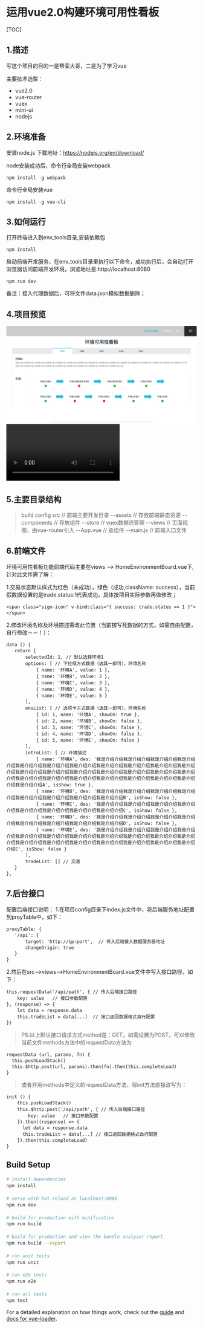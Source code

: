 # 运用vue2.0构建环境可用性看板
[TOC]

## 1.描述
写这个项目的目的一是帮栾大哥，二是为了学习vue

主要技术选型：
- vue2.0
- vue-router
- vuex
- mint-ui
- nodejs

## 2.环境准备
安装node.js
下载地址：https://nodejs.org/en/download/

node安装成功后，命令行全局安装webpack

```
npm install -g webpack
```

命令行全局安装vue

```
npm install -g vue-cli
```

## 3.如何运行
打开终端进入到env_tools目录,安装依赖包

```
npm install
```

启动前端开发服务，在env_tools目录里执行以下命令，成功执行后，会自动打开浏览器访问前端开发环境，浏览地址是:http://localhost:8080

```
npm run dev
```

备注：接入代理数据后，可将文件data.json模拟数据删除；

## 4.项目预览
![Mou icon](./preview/home.jpg)
![Mou icon](./preview/home.mp4)

## 5.主要目录结构
> build
> config 
> src          // 前端主要开发目录
> --assets     // 存放前端静态资源
> --components // 存放组件
> --store      // vuex数据流管理
> --views      // 页面视图，由vue-router引入
> --App.vue    // 总组件
> --main.js    // 前端入口文件

## 6.前端文件
环境可用性看板功能前端代码主要在views --> HomeEnvironmentBoard.vue下,针对此文件需了解：

1.交易状态默认样式为红色（未成功），绿色（成功,className: success），当前假数据设置的是trade.status:1代表成功，具体按项目实际参数再做修改；

```
<span class="sign-icon" v-bind:class="{ success: trade.status == 1 }"></span>
```

2.修改环境名称及环境描述需改此位置（当前按写死数据的方式，如需自由配置，自行修改－－！）：

```
data () {
   return {
       selectedId: 1, // 默认选择环境1
       options: [ // 下拉框方式数据（选其一即可），环境名称
           { name: '环境A', value: 1 },
           { name: '环境B', value: 2 },
           { name: '环境C', value: 3 },
           { name: '环境D', value: 4 },
           { name: '环境E', value: 5 }
       ],
       envList: [ // 选项卡方式数据（选其一即可），环境名称
           { id: 1, name: '环境A', showOn: true },
           { id: 2, name: '环境B', showOn: false },
           { id: 3, name: '环境C', showOn: false },
           { id: 4, name: '环境D', showOn: false },
           { id: 5, name: '环境E', showOn: false }
       ],
       introList: [ // 环境描述
           { name: '环境A', des: '我是介绍介绍我是介绍介绍我是介绍介绍我是介绍介绍我是介绍介绍我是介绍介绍我是介绍介绍我是介绍介绍我是介绍介绍我是介绍介绍我是介绍介绍我是介绍介绍我是介绍介绍我是介绍介绍我是介绍介绍我是介绍介绍我是介绍介绍我是介绍介绍我是介绍介绍我是介绍介绍我是介绍介绍我是介绍介绍我是介绍介绍我是介绍介绍我是介绍介绍我是介绍介绍A', isShow: true },
           { name: '环境B', des: '我是介绍介绍我是介绍介绍我是介绍介绍我是介绍介绍我是介绍介绍我是介绍介绍我是介绍介绍我是介绍介绍B', isShow: false },
           { name: '环境C', des: '我是介绍介绍我是介绍介绍我是介绍介绍我是介绍介绍我是介绍介绍我是介绍介绍我是介绍介绍我是介绍介绍C', isShow: false },
           { name: '环境D', des: '我是介绍介绍我是介绍介绍我是介绍介绍我是介绍介绍我是介绍介绍我是介绍介绍我是介绍介绍我是介绍介绍D', isShow: false },
           { name: '环境E', des: '我是介绍介绍我是介绍介绍我是介绍介绍我是介绍介绍我是介绍介绍我是介绍介绍我是介绍介绍我是介绍介绍我是介绍介绍我是介绍介绍我是介绍介绍我是介绍介绍我是介绍介绍我是介绍介绍我是介绍介绍我是介绍介绍我是介绍介绍我是介绍介绍E', isShow: false }
       ],
       tradeList: [] // 交易
   }
},
```

## 7.后台接口
配置后端接口说明：
1.在项目config目录下index.js文件中，将后端服务地址配置到proyTable中，如下：

```
proxyTable: {
   '/api': {
       target: 'http://ip:port',  // 传入后端接入数据服务器地址
       changeOrigin: true
   }
}
```

2.然后在src-->views-->HomeEnvironmentBoard.vue文件中写入接口路径，如下：

```
this.requestData('/api/path', { // 传入后端接口路径
    key: value   // 接口参数配置
}, (response) => {
    let data = response.data
    this.tradeList = data[...]  // 接口返回数据格式自行配置
})
```

> PS:以上默认接口请求方式method是：GET，如需设置为POST，可以修改当前文件methods方法中的requestData方法为

```
requestData (url, params, fn) {
  this.pushLoadStack()
  this.$http.post(url, params).then(fn).then(this.completeLoad)
}
```

> 或者弃用methods中定义的requestData方法，将init方法直接改写为：

```
init () {
    this.pushLoadStack()
    this.$http.post('/api/path', { // 传入后端接口路径
        key: value   // 接口参数配置
    }).then((response) => {
      let data = response.data
      this.tradeList = data[...] // 接口返回数据格式自行配置
    }).then(this.completeLoad)
}
```



## Build Setup

``` bash
# install dependencies
npm install

# serve with hot reload at localhost:8080
npm run dev

# build for production with minification
npm run build

# build for production and view the bundle analyzer report
npm run build --report

# run unit tests
npm run unit

# run e2e tests
npm run e2e

# run all tests
npm test
```

For a detailed explanation on how things work, check out the [guide](http://vuejs-templates.github.io/webpack/) and [docs for vue-loader](http://vuejs.github.io/vue-loader).

